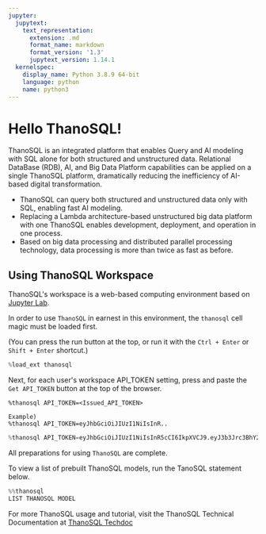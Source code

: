 ```yaml
---
jupyter:
  jupytext:
    text_representation:
      extension: .md
      format_name: markdown
      format_version: '1.3'
      jupytext_version: 1.14.1
  kernelspec:
    display_name: Python 3.8.9 64-bit
    language: python
    name: python3
---
```


<!-- #region tags=[] -->
# __Hello ThanoSQL!__

ThanoSQL is an integrated platform that enables Query and AI modeling with SQL alone for both structured and unstructured data. Relational DataBase (RDB), AI, and Big Data Platform capabilities can be applied on a single ThanoSQL platform, dramatically reducing the inefficiency of AI-based digital transformation.

- ThanoSQL can query both structured and unstructured data only with SQL, enabling fast AI modeling.
- Replacing a Lambda architecture-based unstructured big data platform with one ThanoSQL enables development, deployment, and operation in one process.
- Based on big data processing and distributed parallel processing technology, data processing is more than twice as fast as before.

## __Using ThanoSQL Workspace__
ThanoSQL's workspace is a web-based computing environment based on [Jupyter Lab](https://github.com/jupyterlab/jupyterlab).

In order to use `ThanoSQL` in earnest in this environment, the `thanosql` cell magic must be loaded first.

(You can press the run button at the top, or run it with the `Ctrl + Enter` or `Shift + Enter` shortcut.)
<!-- #endregion -->

```python
%load_ext thanosql
```

Next, for each user's workspace API_TOKEN setting, press and paste the `Get API_TOKEN` button at the top of the browser.

```
%thanosql API_TOKEN=<Issued_API_TOKEN>

Example)
%thanosql API_TOKEN=eyJhbGciOiJIUzI1NiIsInR..
```

```python
%thanosql API_TOKEN=eyJhbGciOiJIUzI1NiIsInR5cCI6IkpXVCJ9.eyJ3b3Jrc3BhY2VfaWQiOjUsImV4cCI6MTY4NjQwODY3Mn0.ywc_hbXv1zh3gcTLgviKOvPJg1etTljMzoMYb8ZF58c
```

All preparations for using `ThanoSQL` are complete.

To view a list of prebuilt ThanoSQL models, run the TanoSQL statement below.

```python
%%thanosql
LIST THANOSQL MODEL
```

For more ThanoSQL usage and tutorial, visit the ThanoSQL Technical Documentation at [ThanoSQL Techdoc](https://docs.thanosql.ai)



